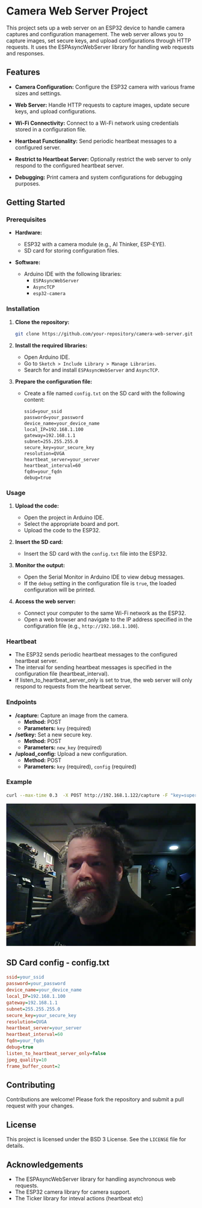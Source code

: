 # Camera Web Server Project

This project sets up a web server on an ESP32 device to handle camera captures and configuration management. The web server allows you to capture images, set secure keys, and upload configurations through HTTP requests. It uses the ESPAsyncWebServer library for handling web requests and responses.

## Features

- **Camera Configuration:** Configure the ESP32 camera with various frame sizes and settings.
- **Web Server:** Handle HTTP requests to capture images, update secure keys, and upload configurations.
- **Wi-Fi Connectivity:** Connect to a Wi-Fi network using credentials stored in a configuration file.
- **Heartbeat Functionality:** Send periodic heartbeat messages to a configured server.
- **Restrict to Heartbeat Server:** Optionally restrict the web server to only respond to the configured heartbeat server.

- **Debugging:** Print camera and system configurations for debugging purposes.

## Getting Started

### Prerequisites

- **Hardware:**
  - ESP32 with a camera module (e.g., AI Thinker, ESP-EYE).
  - SD card for storing configuration files.

- **Software:**
  - Arduino IDE with the following libraries:
    - `ESPAsyncWebServer`
    - `AsyncTCP`
    - `esp32-camera`

### Installation

1. **Clone the repository:**
   ```sh
   git clone https://github.com/your-repository/camera-web-server.git
   ```

2. **Install the required libraries:**
   - Open Arduino IDE.
   - Go to `Sketch > Include Library > Manage Libraries`.
   - Search for and install `ESPAsyncWebServer` and `AsyncTCP`.

3. **Prepare the configuration file:**
   - Create a file named `config.txt` on the SD card with the following content:
     ```
     ssid=your_ssid
     password=your_password
     device_name=your_device_name
     local_IP=192.168.1.100
     gateway=192.168.1.1
     subnet=255.255.255.0
     secure_key=your_secure_key
     resolution=QVGA
     heartbeat_server=your_server
     heartbeat_interval=60
     fqdn=your_fqdn
     debug=true
     ```

### Usage

1. **Upload the code:**
   - Open the project in Arduino IDE.
   - Select the appropriate board and port.
   - Upload the code to the ESP32.

2. **Insert the SD card:**
   - Insert the SD card with the `config.txt` file into the ESP32.

3. **Monitor the output:**
   - Open the Serial Monitor in Arduino IDE to view debug messages.
   - If the `debug` setting in the configuration file is `true`, the loaded configuration will be printed.

4. **Access the web server:**
   - Connect your computer to the same Wi-Fi network as the ESP32.
   - Open a web browser and navigate to the IP address specified in the configuration file (e.g., `http://192.168.1.100`).

### Heartbeat

- The ESP32 sends periodic heartbeat messages to the configured heartbeat server.
- The interval for sending heartbeat messages is specified in the configuration file (heartbeat_interval).
- If listen_to_heartbeat_server_only is set to true, the web server will only respond to requests from the heartbeat server.

### Endpoints

- **/capture:** Capture an image from the camera.
  - **Method:** POST
  - **Parameters:** `key` (required)
- **/setkey:** Set a new secure key.
  - **Method:** POST
  - **Parameters:** `new_key` (required)
- **/upload_config:** Upload a new configuration.
  - **Method:** POST
  - **Parameters:** `key` (required), `config` (required)

### Example

```bash
curl --max-time 0.3  -X POST http://192.168.1.122/capture -F "key=supersecretkey" --output example.jpg
```

![Example](./assets/example.jpg)

## SD Card config - config.txt

```ini
ssid=your_ssid
password=your_password
device_name=your_device_name
local_IP=192.168.1.100
gateway=192.168.1.1
subnet=255.255.255.0
secure_key=your_secure_key
resolution=QVGA
heartbeat_server=your_server
heartbeat_interval=60
fqdn=your_fqdn
debug=true
listen_to_heartbeat_server_only=false
jpeg_quality=10
frame_buffer_count=2
```

## Contributing

Contributions are welcome! Please fork the repository and submit a pull request with your changes.

## License

This project is licensed under the BSD 3 License. See the `LICENSE` file for details.

## Acknowledgements

- The ESPAsyncWebServer library for handling asynchronous web requests.
- The ESP32 camera library for camera support.
- The Ticker library for inteval actions (heartbeat etc)